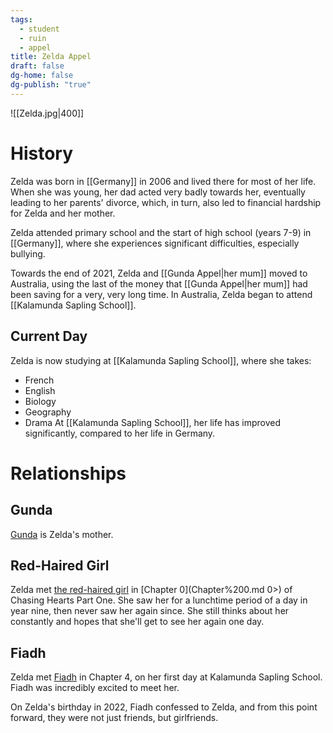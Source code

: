 ```yaml
---
tags:
  - student
  - ruin
  - appel
title: Zelda Appel
draft: false
dg-home: false
dg-publish: "true"
---
```

![[Zelda.jpg|400]]
# History
Zelda was born in [[Germany]] in 2006 and lived there for most of her life. When she was young, her dad acted very badly towards her, eventually leading to her parents' divorce, which, in turn, also led to financial hardship for Zelda and her mother.

Zelda attended primary school and the start of high school (years 7-9) in [[Germany]], where she experiences significant difficulties, especially bullying.

Towards the end of 2021, Zelda and [[Gunda Appel|her mum]] moved to Australia, using the last of the money that [[Gunda Appel|her mum]] had been saving for a very, very long time. In Australia, Zelda began to attend [[Kalamunda Sapling School]].
## Current Day

Zelda is now studying at [[Kalamunda Sapling School]], where she takes:
- French
- English
- Biology
- Geography
- Drama
At [[Kalamunda Sapling School]], her life has improved significantly, compared to her life in Germany.

# Relationships
## Gunda
[Gunda](<Gunda Appel>) is Zelda's mother.

## Red-Haired Girl
Zelda met [the red-haired girl](Red-Haired%20Girl.md) in [Chapter 0](Chapter%200.md 0>) of Chasing Hearts Part One. She saw her for a lunchtime period of a day in year nine, then never saw her again since. She still thinks about her constantly and hopes that she'll get to see her again one day.

## Fiadh
Zelda met [Fiadh](<Fiadh Gallagher>) in Chapter 4, on her first day at Kalamunda Sapling School. Fiadh was incredibly excited to meet her.

On Zelda's birthday in 2022, Fiadh confessed to Zelda, and from this point forward, they were not just friends, but girlfriends.